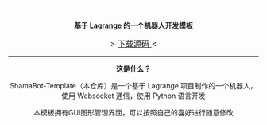  <p align="center">
    <b>
        <span style="color:white;">
            ShamaBot Template
        </span>
    </b>
</p>

<p align="center">
    <b>
        基于
        <a href="https://github.com/LagrangeDev/Lagrange.Core">Lagrange</a>
        的一个机器人开发模板
    </b>
</p>

<p align="center">
    <font size=3>
        >
        <a href="https://codeload.github.com/SoraSushi776/ShamaBot-Template/zip/refs/heads/master">
            下载源码
        </a>
        <
    </font>
</a>

---

<p align="center">
    <b>
        这是什么？
    </b>
</p>

<p align="center">
ShamaBot-Template（本仓库）是一个基于 Lagrange 项目制作的一个机器人，使用 Websocket 通信，使用 Python 语言开发
</p>

<p align="center">
本模板拥有GUI图形管理界面，可以按照自己的喜好进行随意修改
</p>
